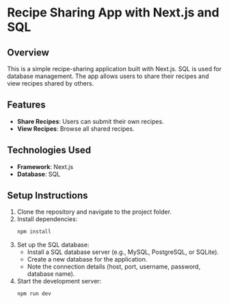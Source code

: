 # Recipe Sharing App with Next.js and SQL

## Overview
This is a simple recipe-sharing application built with Next.js. SQL is used for database management. The app allows users to share their recipes and view recipes shared by others.

## Features
- **Share Recipes**: Users can submit their own recipes.
- **View Recipes**: Browse all shared recipes.

## Technologies Used
- **Framework**: Next.js
- **Database**: SQL

## Setup Instructions
1. Clone the repository and navigate to the project folder.
2. Install dependencies:
   ```bash
   npm install
   ```
3. Set up the SQL database:
   - Install a SQL database server (e.g., MySQL, PostgreSQL, or SQLite).
   - Create a new database for the application.
   - Note the connection details (host, port, username, password, database name).
5. Start the development server:
   ```bash
   npm run dev
   ```
